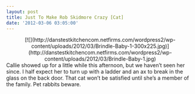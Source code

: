 ```yaml
---
layout: post
title: Just To Make Rob Skidmore Crazy [Cat]
date: '2012-03-06 03:05:00'
---
```



<div style="clear: both; text-align: center;">[![](http://danstestkitchencom.netfirms.com/wordpress2/wp-content/uploads/2012/03/Brindle-Baby-1-300x225.jpg)](http://danstestkitchencom.netfirms.com/wordpress2/wp-content/uploads/2012/03/Brindle-Baby-1.jpg)</div>Callie showed up for a little while this afternoon, but we haven’t seen her since. I half expect her to turn up with a ladder and an ax to break in the glass on the back door. That cat won’t be satisfied until she’s a member of the family. Pet rabbits beware.


